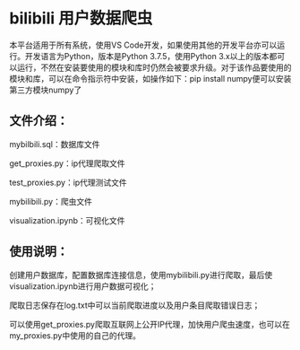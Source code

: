 # bilibili 用户数据爬虫

本平台适用于所有系统，使用VS Code开发，如果使用其他的开发平台亦可以运行。开发语言为Python，版本是Python 3.7.5，使用Python 3.x以上的版本都可以运行，不然在安装要使用的模块和库时仍然会被要求升级。对于该作品要使用的模块和库，可以在命令指示符中安装，如操作如下：pip install numpy便可以安装第三方模块numpy了

## 文件介绍：
mybilbili.sql：数据库文件

get_proxies.py：ip代理爬取文件

test_proxies.py：ip代理测试文件

mybilibili.py：爬虫文件

visualization.ipynb：可视化文件

## 使用说明：
创建用户数据库，配置数据库连接信息，使用mybilibili.py进行爬取，最后使visualization.ipynb进行用户数据可视化；

爬取日志保存在log.txt中可以当前爬取进度以及用户条目爬取错误日志；

可以使用get_proxies.py爬取互联网上公开IP代理，加快用户爬虫速度，也可以在my_proxies.py中使用的自己的代理。
